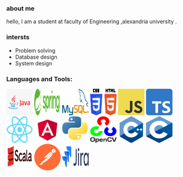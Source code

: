 ### about me  
hello, I am a student at faculty of Engineering ,alexandria university . 
### intersts
- Problem solving
- Database design
- System design

### Languages and Tools:
<p align="center">

<a href="https://www.java.com/en/"> <img src="/assets/java.png" alt="cplusplus" width="70" height="70" style="max-width: 100%;"></a>
<a href="https://spring.io/">  <img src="/assets/Spring_Framework.svg.png" alt="cplusplus" width="70" height="70" style="max-width: 100%;"></a>
<a href="https://www.mysql.com/">  <img src="/assets/Mysql_logo.png" alt="cplusplus" width="70" height="70" style="max-width: 100%;"></a>
<a>  <img src="/assets/CSS_and_HTML.svg.png" alt="cplusplus" width="70" height="70" style="max-width: 100%;"></a>
<a  href="https://www.javascript.com/">  <img src="/assets/JavaScript.png" alt="cplusplus" width="70" height="70" style="max-width: 100%;"></a>
<a href="https://www.typescriptlang.org/">  <img src="/assets/Typescript.svg.png" alt="cplusplus" width="70" height="70" style="max-width: 100%;"></a>
<a href="https://react.dev/">  <img src="/assets/React.svg.png" alt="cplusplus" width="70" height="70" style="max-width: 100%;"></a>
<a href="https://angular.io/"><img src="/assets/Angular_full_color_logo.svg.png" alt="cplusplus" width="70" height="70" style="max-width: 100%;"></a>
<a href="https://www.python.org/">  <img src="/assets/Python.svg.png" alt="cplusplus" width="70" height="70" style="max-width: 100%;"></a>
<a href="https://opencv.org/">  <img src="/assets/OpenCV.png" alt="cplusplus" width="70" height="70" style="max-width: 100%;"></a>
<a href="https://cplusplus.com/">  <img src="/assets/c++.png" alt="cplusplus" width="70" height="70" style="max-width: 100%;"></a>
<a>  <img src="/assets/c.png" alt="cplusplus" width="70" height="70" style="max-width: 100%;"></a>
<a href="https://www.scala-lang.org/">  <img src="/assets/Scala.svg.png" alt="cplusplus" width="70" height="70" style="max-width: 100%;"></a>
<a href="https://www.postman.com/">  <img src="/assets/postman-icon.svg" alt="cplusplus" width="70" height="70" style="max-width: 100%;"></a>
<a href="https://www.atlassian.com/software/jira">  <img src="/assets/Jira_Logo.svg.png" alt="cplusplus" width="70" height="70" style="max-width: 100%;"></a>
</p>




<!--
**mariamgerges575/mariamgerges575** is a ✨ _special_ ✨ repository because its `README.md` (this file) appears on your GitHub profile.

Here are some ideas to get you started:

- 🔭 I’m currently working on ...
- 🌱 I’m currently learning ...
- 👯 I’m looking to collaborate on ...
- 🤔 I’m looking for help with ...
- 💬 Ask me about ...
- 📫 How to reach me: ...
- 😄 Pronouns: ...
- ⚡ Fun fact: ...
-->
